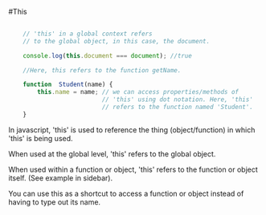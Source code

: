 #This

```javascript
	
	// 'this' in a global context refers
	// to the global object, in this case, the document.

	console.log(this.document === document); //true 

	//Here, this refers to the function getName. 

	function  Student(name) {
		this.name = name; // we can access properties/methods of
						  // 'this' using dot notation. Here, 'this'
						  // refers to the function named 'Student'.
	}
```

In javascript, 'this' is used to reference the thing (object/function) in which 'this' is being used.

When used at the global level, 'this' refers to the global object. 

When used within a function or object, 'this' refers to the function or object itself. (See example in sidebar).

You can use this as a shortcut to access a function or object instead
of having to type out its name.
